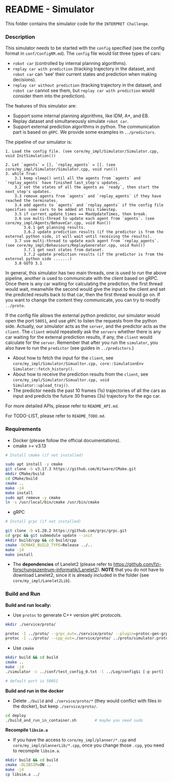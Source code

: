 # README - Simulator #

This folder contains the simulator code for the `INTERPRET Challenge`. 

### Description

This simulator needs to be started with the `config` specified (see the config format in `conf/ConfigRM.md`). The `config` file would list three types of cars: 

- `robot car` (controlled by internal planning algorithms).
- `replay car with prediction` (tracking trajectory in the dataset, and `robot car`  can 'see' their current states and prediction when making decisions).
- `replay car without prediction` (tracking trajectory in the dataset, and `robot car` cannot see them, but `replay car with prediction` would consider them into the prediction).

The features of this simulator are:

- Support some internal planning algorithms, like IDM, A*, and EB.
- Replay dataset and simultaneously simulate `robot car`.
- Support external prediction algorithms in python. The communication part is based on `gRPC`. We provide some examples in `../predictors`.

The pipeline of our simulator is:

```
1. Load the config file. (see core/my_impl/Simulator/Simulator.cpp, void InitSimulation())

2. Let `agents` = [], `replay_agents` = []. (see core/my_impl/Simulator/Simulator.cpp, void run())
3. while True:
    3.1 keep sleep() until all the agents from `agents` and `replay_agents` have finished last_step's updates.
    3.2 set the states of all the agents as `ready`, then start the next_step's updates.
    3.3 remove agents from `agents` and `replay_agents` if they have reached the terminates.
    3.4 add agents to `agents` and `replay_agents` if the config file specifies some cars to be added at this timestep.
    3.5 if current_update_times == MaxUpdateTimes, then break.
    3.6 use multi-thread to update each agent from `agents`. (see core/my_impl/Agents/BehaveCar.cpp, void Run())
    	3.6.1 get planning results.
    	3.6.2 update prediction results (if the predictor is from the external python side, it will wait until receiving the results).
    3.7 use multi-thread to update each agent from `replay_agents`. (see core/my_impl/Behaviours/ReplayGenerator.cpp, void Run())
    	3.7.1 get next states from dataset.
    	3.7.2 update prediction results (if the predictor is from the external python side .......)
    3.8 GOTO 3.1
```

In general, this simulator has two main threads, one is used to run the above pipeline, another is used to communicate with the client based on gRPC. Once there is any car waiting for calculating the prediction, the first thread would wait, meanwhile the second would  give the input to the client and set the predicted results back to that car, then the first thread would go on. If you want to change the content they communicate, you can try to modify `../proto`.

If the config file allows the external python predictor, our simulator would open the port `50051`, and use `gRPC` to listen the requests from the python side. Actually,  our simulator acts as the `server`, and the predictor acts as the `client`. The `client` would repeatedly ask the `servers` whether there is any car waiting for the external prediction results, if any, the `client` would calculate for the `server`. Remember that after you run the `simulator`, you also have to run the `predictor` (see guides in `../predictors`.)

- About how to fetch the input for the `client`, see `core/my_impl/Simulator/Simualtor.cpp, core::SimulationEnv Simulator::fetch_history()`.
- About how to receive the prediction results  from the `client`, see `core/my_impl/Simulator/Simualtor.cpp, void Simulator::upload_traj()`.
- The predictor needs the past 10 frames (1s) trajectories of all the cars as input and predicts the future 30 frames (3s) trajectory for the ego car.

For more detailed APIs, please refer to `README_API.md`.

For TODO-LIST, please refer to `README_TODO.md`.

### Requirements

- Docker (please follow the official documentations).
- cmake >= v3.13

```bash
# Install cmake (if not installed)

sudo apt install -y cmake
git clone -b v3.17.3 https://github.com/Kitware/CMake.git
mkdir CMake/build
cd CMake/build
cmake ..
make -j4
make install
sudo apt remove -y cmake
ln -s /usr/local/bin/cmake /usr/bin/cmake
```

- gRPC

```bash
# Install grpc (if not installed)

git clone -b v1.28.2 https://github.com/grpc/grpc.git
cd grpc && git submodule update --init
mkdir build/cpp && cd build/cpp
cmake -DCMAKE_BUILD_TYPE=Release ../..
make -j4
make install
```

 - The **dependencies** of Lanelet2 (please refer to https://github.com/fzi-forschungszentrum-informatik/Lanelet2). **NOTE** that you do not have to download Lanelet2, since it is already included in the folder (see `core/my_impl/Lanelet2Lib`).

### Build and Run

**Build and run locally:**

- Use `protoc` to generate C++ version `gRPC` protocols.

```bash
mkdir ./service/proto/

protoc -I ../proto/ --grpc_out=./service/proto/ --plugin=protoc-gen-grpc=`which grpc_cpp_plugin` ../proto/simulator.proto
protoc -I ../proto/ --cpp_out=./service/proto/ ../proto/simulator.proto
```

- Use `cmake`

 ```bash
mkdir build && cd build
cmake ..
make -j4
./simulator -c ../conf/test_config_0.txt -l ../Log/config$i [-p port] [-r rviz_port] [--verbose]

# default port is 50051
 ```

**Build and run in the docker**

- Delete `./build` and  `./service/proto/*`  (they would conflict with files in the docker), but keep `./service/proto/`.

 ```bash
 cd deploy
 ./build_and_run_in_container.sh		# maybe you need sudo
 ```

**Recompile `libsim.a`**

- If you have the access to `core/my_impl/planner/*.cpp` and `core/my_impl/plannerLib/*.cpp`, once you change those `.cpp`, you need to recompile `libsim.a`.

```bash
mkdir build && cd build
cmake -DLIBSIM=ON ..
make -j4
cp libsim.a ../
```
